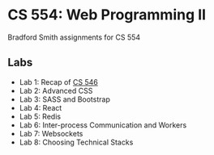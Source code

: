 # CS 554: Web Programming II
Bradford Smith assignments for CS 554

## Labs
- Lab 1: Recap of [CS 546](https://github.com/bradford-smith94/cs546)
- Lab 2: Advanced CSS
- Lab 3: SASS and Bootstrap
- Lab 4: React
- Lab 5: Redis
- Lab 6: Inter-process Communication and Workers
- Lab 7: Websockets
- Lab 8: Choosing Technical Stacks
